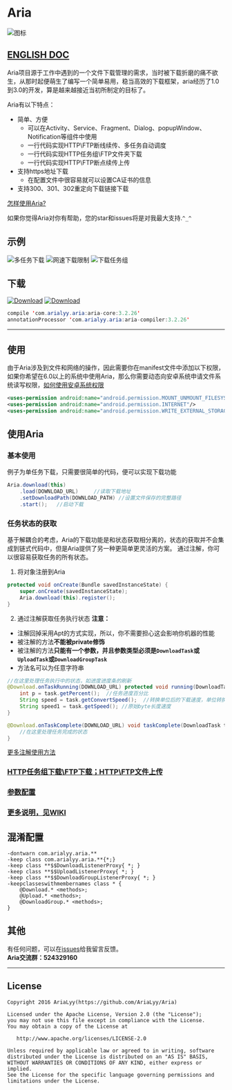 # Aria
![图标](https://github.com/AriaLyy/DownloadUtil/blob/v_2.0/app/src/main/res/mipmap-hdpi/ic_launcher.png)</br>
## [ENGLISH DOC](https://github.com/AriaLyy/Aria/blob/master/ENGLISH_README.md)</br>
Aria项目源于工作中遇到的一个文件下载管理的需求，当时被下载折磨的痛不欲生，从那时起便萌生了编写一个简单易用，稳当高效的下载框架，aria经历了1.0到3.0的开发，算是越来越接近当初所制定的目标了。

Aria有以下特点：
 + 简单、方便
   - 可以在Activity、Service、Fragment、Dialog、popupWindow、Notification等组件中使用
   - 一行代码实现HTTP\FTP断线续传、多任务自动调度
   - 一行代码实现HTTP任务组\FTP文件夹下载
   - 一行代码实现HTTP\FTP断点续传上传
 + 支持https地址下载
   - 在配置文件中很容易就可以设置CA证书的信息
 + 支持300、301、302重定向下载链接下载
 
[怎样使用Aria?](#使用)

如果你觉得Aria对你有帮助，您的star和issues将是对我最大支持.`^_^`

## 示例
![多任务下载](https://github.com/AriaLyy/DownloadUtil/blob/master/img/download_img.gif)
![网速下载限制](https://github.com/AriaLyy/DownloadUtil/blob/master/img/max_speed.gif)
![下载任务组](https://github.com/AriaLyy/DownloadUtil/blob/master/img/download_group.gif)


## 下载
[![Download](https://api.bintray.com/packages/arialyy/maven/AriaApi/images/download.svg)](https://bintray.com/arialyy/maven/AriaApi/_latestVersion)
[![Download](https://api.bintray.com/packages/arialyy/maven/AriaCompiler/images/download.svg)](https://bintray.com/arialyy/maven/AriaCompiler/_latestVersion)
```java
compile 'com.arialyy.aria:aria-core:3.2.26'
annotationProcessor 'com.arialyy.aria:aria-compiler:3.2.26'
```

***
## 使用
由于Aria涉及到文件和网络的操作，因此需要你在manifest文件中添加以下权限，如果你希望在6.0以上的系统中使用Aria，那么你需要动态向安卓系统申请文件系统读写权限，[如何使用安卓系统权限](https://developer.android.com/training/permissions/index.html?hl=zh-cn)
```xml
<uses-permission android:name="android.permission.MOUNT_UNMOUNT_FILESYSTEMS"/>
<uses-permission android:name="android.permission.INTERNET"/>
<uses-permission android:name="android.permission.WRITE_EXTERNAL_STORAGE"/>
```

## 使用Aria
### 基本使用
例子为单任务下载，只需要很简单的代码，便可以实现下载功能
  ```java
  Aria.download(this)
      .load(DOWNLOAD_URL)     //读取下载地址
      .setDownloadPath(DOWNLOAD_PATH) //设置文件保存的完整路径
      .start();   //启动下载
  ```

### 任务状态的获取
基于解耦合的考虑，Aria的下载功能是和状态获取相分离的，状态的获取并不会集成到链式代码中，但是Aria提供了另一种更简单更灵活的方案。
通过注解，你可以很容易获取任务的所有状态。

1. 将对象注册到Aria
```java
protected void onCreate(Bundle savedInstanceState) {
    super.onCreate(savedInstanceState);
    Aria.download(this).register();
}
```

2. 通过注解获取任务执行状态
 **注意：**
 - 注解回掉采用Apt的方式实现，所以，你不需要担心这会影响你机器的性能
 - 被注解的方法**不能被private修饰**
 - 被注解的方法**只能有一个参数，并且参数类型必须是`DownloadTask`或`UploadTask`或`DownloadGroupTask`**
 - 方法名可以为任意字符串
 
```java
//在这里处理任务执行中的状态，如进度进度条的刷新
@Download.onTaskRunning(DOWNLOAD_URL) protected void running(DownloadTask task) {
	int p = task.getPercent();	//任务进度百分比
    String speed = task.getConvertSpeed();	//转换单位后的下载速度，单位转换需要在配置文件中打开
   	String speed1 = task.getSpeed(); //原始byte长度速度
}

@Download.onTaskComplete(DOWNLOAD_URL) void taskComplete(DownloadTask task) {
	//在这里处理任务完成的状态
}
```
[更多注解使用方法](https://github.com/AriaLyy/Aria/wiki/%E6%B3%A8%E8%A7%A3%E4%BD%BF%E7%94%A8)

### [HTTP任务组下载\FTP下载；HTTP\FTP文件上传](https://github.com/AriaLyy/Aria/wiki/Aria%E5%9F%BA%E6%9C%AC%E4%BD%BF%E7%94%A8)

### [参数配置](https://github.com/AriaLyy/Aria/wiki/Aria%E5%8F%82%E6%95%B0%E9%85%8D%E7%BD%AE)

### [更多说明，见WIKI](https://github.com/AriaLyy/Aria/wiki)

## 混淆配置
```
-dontwarn com.arialyy.aria.**
-keep class com.arialyy.aria.**{*;}
-keep class **$$DownloadListenerProxy{ *; }
-keep class **$$UploadListenerProxy{ *; }
-keep class **$$DownloadGroupListenerProxy{ *; }
-keepclasseswithmembernames class * {
    @Download.* <methods>;
    @Upload.* <methods>;
    @DownloadGroup.* <methods>;
}

```

## 其他
 有任何问题，可以在[issues](https://github.com/AriaLyy/Aria/issues)给我留言反馈。</br>
 **Aria交流群：524329160**

***

License
-------

    Copyright 2016 AriaLyy(https://github.com/AriaLyy/Aria)

    Licensed under the Apache License, Version 2.0 (the "License");
    you may not use this file except in compliance with the License.
    You may obtain a copy of the License at

       http://www.apache.org/licenses/LICENSE-2.0

    Unless required by applicable law or agreed to in writing, software
    distributed under the License is distributed on an "AS IS" BASIS,
    WITHOUT WARRANTIES OR CONDITIONS OF ANY KIND, either express or implied.
    See the License for the specific language governing permissions and
    limitations under the License.










